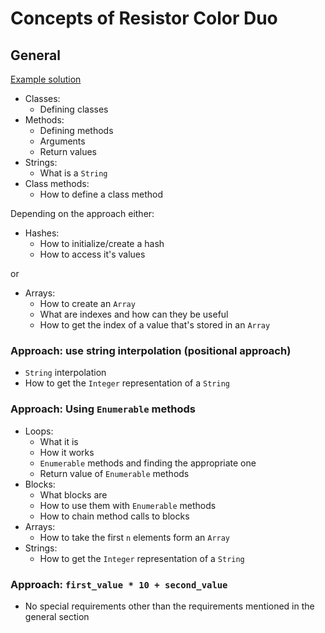 # Concepts of Resistor Color Duo

## General

 [Example solution](https://github.com/exercism/ruby/blob/master/exercises/resistor-color-duo/.meta/solutions/resistor_color_duo.rb)

- Classes:
  - Defining classes
- Methods:
  - Defining methods
  - Arguments
  - Return values
- Strings:
  - What is a `String`
- Class methods:
  - How to define a class method

Depending on the approach either:
- Hashes:
  - How to initialize/create a hash
  - How to access it's values

or
- Arrays:
   - How to create an `Array`
   - What are indexes and how can they be useful
   - How to get the index of a value that's stored in an `Array`

### Approach: use string interpolation (positional approach)

- `String` interpolation
- How to get the `Integer` representation of a `String`

### Approach: Using `Enumerable` methods

- Loops:
   - What it is
   - How it works
   - `Enumerable` methods and finding the appropriate one
   - Return value of `Enumerable` methods
- Blocks:
   - What blocks are
   - How to use them with `Enumerable` methods
   - How to chain method calls to blocks
- Arrays:
  - How to take the first `n` elements form an `Array`
- Strings:
  - How to get the `Integer` representation of a `String`

### Approach: `first_value * 10 + second_value`

- No special requirements other than the requirements mentioned in the general section
